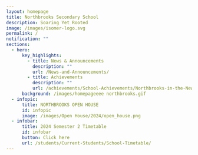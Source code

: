 ```yaml
---
layout: homepage
title: Northbrooks Secondary School
description: Soaring Yet Rooted
image: /images/isomer-logo.svg
permalink: /
notification: ""
sections:
  - hero:
      key_highlights:
        - title: News & Announcements
          description: ""
          url: /News-and-Announcements/
        - title: Achievements
          description: ""
          url: /achievements/School-Achievements/Northbrooks-in-the-News-2020-2021/
      background: /images/homepageeee northbrooks.gif
  - infopic:
      title: NORTHBROOKS OPEN HOUSE
      id: infopic
      image: /images/Open House/2024/open_house.png
  - infobar:
      title: 2024 Semester 2 Timetable
      id: infobar
      button: Click here
      url: /students/Current-Students/School-Timetable/
---
```

